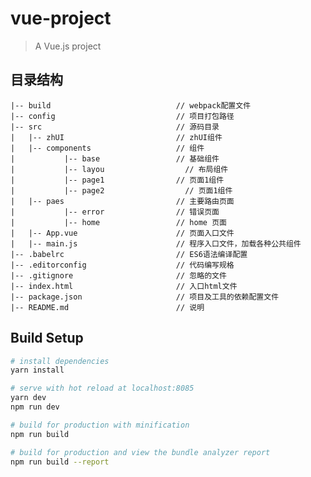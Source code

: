 # vue-project

> A Vue.js project

## 目录结构

    |-- build                            // webpack配置文件
    |-- config                           // 项目打包路径
    |-- src                              // 源码目录
    |   |-- zhUI                         // zhUI组件
    |   |-- components                   // 组件
    |           |-- base                 // 基础组件
    |           |-- layou           	   // 布局组件
    |           |-- page1                // 页面1组件
    |           |-- page2           	   // 页面1组件
    |   |-- paes                   	     // 主要路由页面
    |           |-- error                // 错误页面
    |           |-- home                 // home 页面
    |   |-- App.vue                      // 页面入口文件
    |   |-- main.js                      // 程序入口文件，加载各种公共组件
    |-- .babelrc                         // ES6语法编译配置
    |-- .editorconfig                    // 代码编写规格
    |-- .gitignore                       // 忽略的文件
    |-- index.html                       // 入口html文件
    |-- package.json                     // 项目及工具的依赖配置文件
    |-- README.md                        // 说明

## Build Setup

``` bash
# install dependencies
yarn install

# serve with hot reload at localhost:8085
yarn dev
npm run dev

# build for production with minification
npm run build

# build for production and view the bundle analyzer report
npm run build --report
```
